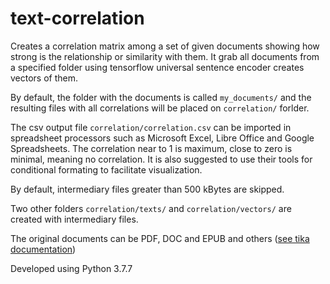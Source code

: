 # text-correlation
Creates a correlation matrix among a set of given documents showing how strong is the relationship or similarity with them. It grab all documents from a specified folder using tensorflow universal sentence encoder creates vectors of them. 

By default, the folder with the documents is called `my_documents/` and the resulting files with all correlations will be placed on `correlation/` forlder. 

The csv output file `correlation/correlation.csv` can be imported in spreadsheet processors such as Microsoft Excel, Libre Office and Google Spreadsheets. The correlation near to 1 is maximum, close to zero is minimal, meaning no correlation. It is also suggested to use their tools for conditional formating to facilitate visualization.

By default, intermediary files greater than 500 kBytes are skipped.

Two other folders `correlation/texts/` and `correlation/vectors/` are created with intermediary files.

The original documents can be PDF, DOC and EPUB and others ([see tika documentation](https://tika.apache.org/0.9/formats.html))

Developed using Python 3.7.7
